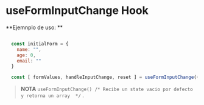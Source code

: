 # useFormInputChange Hook

**Ejemnplo de uso: **

```javascript

  const initialForm = {
    name: "", 
    age: 0,
    email: "" 
  }

  const [ formValues, handleInputChange, reset ] = useFormInputChange({ initialForm }) 

```

> **NOTA** ```useFormInputChange() /* Recibe un state vacio por defecto y retorna un array  */``` . 

